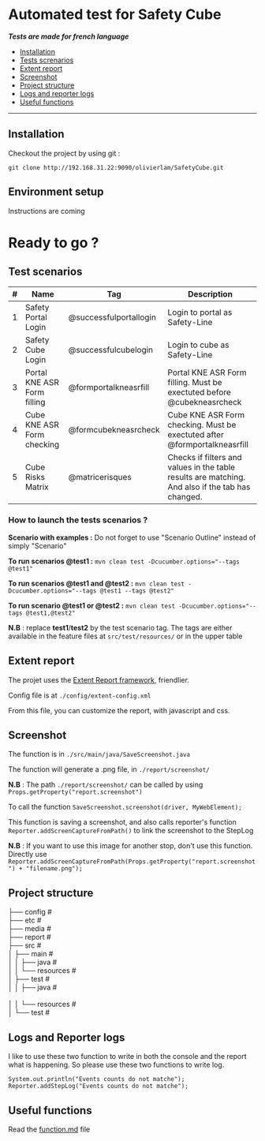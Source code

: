 # Automated test for Safety Cube

***Tests are made for french language***

 - [Installation](#installation)
 - [Tests screnarios](#test-scenarios)
 - [Extent report](#extent-report)
 - [Screenshot](#screenshot)
 - [Project structure](#project-structure)
 - [Logs and reporter logs](#logs-and-reporter-logs)
 - [Useful functions](#useful-functions)
 
---

## Installation
Checkout the project by using git :

    git clone http://192.168.31.22:9090/olivierlam/SafetyCube.git

## Environment setup
Instructions are coming

# Ready to go ?

## Test scenarios

| # | Name | Tag | Description |
| -- | -- | -- | -- |
| 1 | Safety Portal Login | @successfulportallogin | Login to portal as Safety-Line |
| 2 | Safety Cube Login | @successfulcubelogin | Login to cube as Safety-Line |
| 3 | Portal KNE ASR Form filling | @formportalkneasrfill| Portal KNE ASR Form filling. Must be exectuted before @cubekneasrcheck|
| 4 | Cube KNE ASR Form checking | @formcubekneasrcheck| Cube KNE ASR Form checking. Must be exectuted after @formportalkneasrfill|
| 5 | Cube Risks Matrix | @matricerisques | Checks if filters and values in the table results are matching. And also if the tab has changed. |

### How to launch the tests scenarios ?

**Scenario with examples :**
Do not forget to use "Scenario Outline" instead of simply "Scenario"

**To run scenarios @test1 :**
`mvn clean test -Dcucumber.options="--tags @test1"`

**To run scenarios @test1 and @test2 :**
`mvn clean test -Dcucumber.options="--tags @test1 --tags @test2"`

**To run scenario @test1 or @test2 :**
`mvn clean test -Dcucumber.options="--tags @test1,@test2"`

**N.B** : replace **test1**/**test2** by the test scenario tag. 
The tags are either available in the feature files at ``src/test/resources/`` or in the upper table

## Extent report
The projet uses the [Extent Report framework](http://extentreports.com/), friendlier.

Config file is at `./config/extent-config.xml`

From this file, you can customize the report, with javascript and css.

## Screenshot
The function is in ``./src/main/java/SaveScreenshot.java``

The function will generate a .png file, in ``./report/screenshot/``

**N.B** : The path ``./report/screenshot/`` can be called by using `Props.getProperty("report.screenshot")` 

To call the function
``SaveScreenshot.screenshot(driver, MyWebElement);``

This function is saving a screenshot, and also calls reporter's function ``Reporter.addScreenCaptureFromPath()`` to link the screenshot to the StepLog

**N.B** : If you want to use this image for another stop, don't use this function. Directly use `Reporter.addScreenCaptureFromPath(Props.getProperty("report.screenshot") + "filename.png");`


## Project structure
├── config                  #<br>
├── etc                     #<br>
├── media                   #<br>
├── report                  #<br>
├── src                     #<br>
│   ├── main                #<br>
│   │   ├── java            #<br>
│   │   └── resources       #<br>
│   ├── test                #<br>
│   │   ├── java            #<br>       
│   │   └── resources       #<br>
│   └── test                #<br>


## Logs and Reporter logs

I like to use these two function to write in both the console and the report what is happening. So please use these two functions to write log.

``
System.out.println("Events counts do not matche");
Reporter.addStepLog("Events counts do not matche"); 
``


## Useful functions

Read the [function.md](function.md) file
